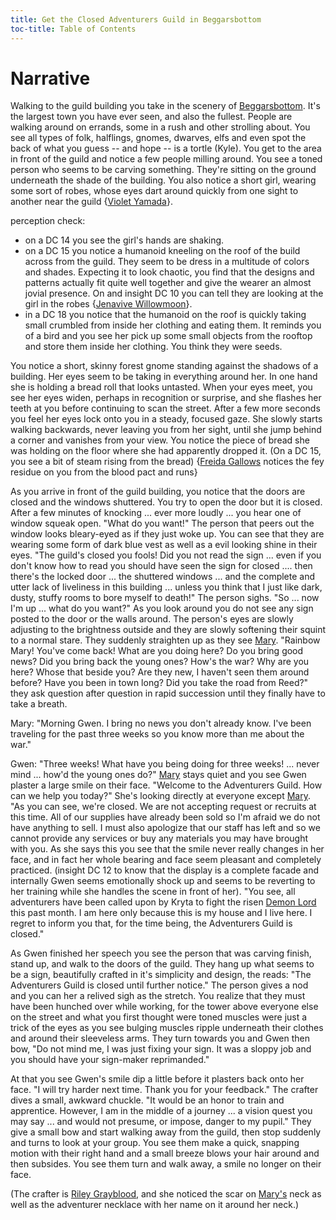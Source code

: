```yaml
---
title: Get the Closed Adventurers Guild in Beggarsbottom
toc-title: Table of Contents
---
```


# Narrative

Walking to the guild building you take in the scenery of [Beggarsbottom](../places/beggarsbottom/story.md). It's the largest town you have ever seen, and also the fullest. People are walking around on errands, some in a rush and other strolling about. You see all types of folk, halflings, gnomes, dwarves, elfs and even spot the back of what you guess -- and hope -- is a tortle (Kyle). You get to the area in front of the guild and notice a few people milling around. You see a toned person who seems to be carving something. They're sitting on the ground underneath the shade of the building. You also notice a short girl, wearing some sort of robes, whose eyes dart around quickly from one sight to another near the guild {[Violet Yamada](../characters/violet-yamada.md)}. 

perception check:
- on a DC 14 you see the girl's hands are shaking. 
- on a DC 15 you notice a humanoid kneeling on the roof of the build across from the guild. They seem to be dress in a multitude of colors and shades. Expecting it to look chaotic, you find that the designs and patterns actually fit quite well together and give the wearer an almost jovial presence. On and insight DC 10 you can tell they are looking at the girl in the robes {[Jenavive Willowmoon](../characters/jenavive-willowmoon.md)}. 
- in a DC 18 you notice that the humanoid on the roof is quickly taking small crumbled from inside her clothing and eating them. It reminds you of a bird and you see her pick up some small objects from the rooftop and store them inside her clothing. You think they were seeds.

You notice a short, skinny forest gnome standing against the shadows of a building. Her eyes seem to be taking in everything around her. In one hand she is holding a bread roll that looks untasted. When your eyes meet, you see her eyes widen, perhaps in recognition or surprise, and she flashes her teeth at you before continuing to scan the street. After a few more seconds you feel her eyes lock onto you in a steady, focused gaze. She slowly starts walking backwards, never leaving you from her sight, until she jump behind a corner and vanishes from your view. You notice the piece of bread she was holding on the floor where she had apparently dropped it. (On a DC 15, you see a bit of steam rising from the bread) {[Freida Gallows](../characters/frieda-gallows.md) notices the fey residue on you from the blood pact and runs}

As you arrive in front of the guild building, you notice that the doors are closed and the windows shuttered. You try to open the door but it is closed. After a few minutes of knocking ... ever more loudly ... you hear one of window squeak open. "What do you want!" The person that peers out the window looks bleary-eyed as if they just woke up. You can see that they are wearing some form of dark blue vest as well as a evil looking shine in their eyes. "The guild's closed you fools! Did you not read the sign ... even if you don't know how to read you should have seen the sign for closed .... then there's the locked door ... the shuttered windows ... and the complete and utter lack of liveliness in this building ... unless you think that I just like dark, dusty, stuffy rooms to bore myself to death!" The person sighs. "So ... now I'm up ... what do you want?" As you look around you do not see any sign posted to the door or the walls around. The person's eyes are slowly adjusting to the brightness outside and they are slowly softening their squint to a normal stare. They suddenly straighten up as they see [Mary](../characters/mary-tanner.md). "Rainbow Mary! You've come back! What are you doing here? Do you bring good news? Did you bring back the young ones? How's the war? Why are you here? Whose that beside you? Are they new, I haven't seen them around before? Have you been in town long? Did you take the road from Reed?" they ask question after question in rapid succession until they finally have to take a breath.

Mary: "Morning Gwen. I bring no news you don't already know. I've been traveling for the past three weeks so you know more than me about the war."

Gwen: "Three weeks! What have you being doing for three weeks! ... never mind ... how'd the young ones do?" [Mary](../characters/mary-tanner.md) stays quiet and you see Gwen plaster a large smile on their face. "Welcome to the Adventurers Guild. How can we help you today?" She's looking directly at everyone except [Mary](../characters/mary-tanner.md). "As you can see, we're closed. We are not accepting request or recruits at this time. All of our supplies have already been sold so I'm afraid we do not have anything to sell. I must also apologize that our staff has left and so we cannot provide any services or buy any materials you may have brought with you. As she says this you see that the smile never really changes in her face, and in fact her whole bearing and face seem pleasant and completely practiced. (insight DC 12 to know that the display is a complete facade and internally Gwen seems emotionally shock up and seems to be reverting to her training while she handles the scene in front of her). "You see, all adventurers have been called upon by Kryta to fight the risen [Demon Lord](../setting-world/demon-lord.md) this past month. I am here only because this is my house and I live here. I regret to inform you that, for the time being, the Adventurers Guild is closed." 

As Gwen finished her speech you see the person that was carving finish, stand up, and walk to the doors of the guild. They hang up what seems to be a sign, beautifully crafted in it's simplicity and design, the reads: "The Adventurers Guild is closed until further notice." The person gives a nod and you can her a relived sigh as the stretch. You realize that they must have been hunched over while working, for the tower above everyone else on the street and what you first thought were toned muscles were just a trick of the eyes as you see bulging muscles ripple underneath their clothes and around their sleeveless arms. They turn towards you and Gwen then bow, "Do not mind me, I was just fixing your sign. It was a sloppy job and you should have your sign-maker reprimanded."

At that you see Gwen's smile dip a little before it plasters back onto her face. "I will try harder next time. Thank you for your feedback." The crafter dives a small, awkward chuckle. "It would be an honor to train and apprentice. However, I am in the middle of a journey ... a vision quest you may say ... and would not presume, or impose, danger to my pupil." They give a small bow and start walking away from the guild, then stop suddenly and turns to look at your group. You see them make a quick, snapping motion with their right hand and a small breeze blows your hair around and then subsides. You see them turn and walk away, a smile no longer on their face.

(The crafter is [Riley Grayblood](../characters/riley-grayblood.md), and she noticed the scar on [Mary's](../characters/mary-tanner.md) neck as well as the adventurer necklace with her name on it around her neck.)
